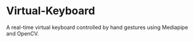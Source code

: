 # Virtual-Keyboard
A real-time virtual keyboard controlled by hand gestures using Mediapipe and OpenCV.

